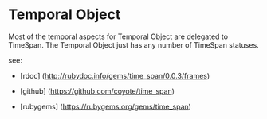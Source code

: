 Temporal Object
===============

Most of the temporal aspects for Temporal Object are delegated to TimeSpan.  The Temporal Object just has any number of
TimeSpan statuses.

 see:

* [rdoc] (http://rubydoc.info/gems/time_span/0.0.3/frames)

* [github] (https://github.com/coyote/time_span)

* [rubygems] (https://rubygems.org/gems/time_span)
